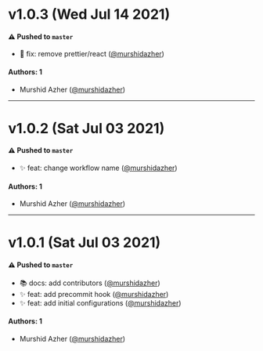 # v1.0.3 (Wed Jul 14 2021)

#### ⚠️ Pushed to `master`

- :bug: fix: remove prettier/react ([@murshidazher](https://github.com/murshidazher))

#### Authors: 1

- Murshid Azher ([@murshidazher](https://github.com/murshidazher))

---

# v1.0.2 (Sat Jul 03 2021)

#### ⚠️ Pushed to `master`

- :sparkles: feat: change workflow name ([@murshidazher](https://github.com/murshidazher))

#### Authors: 1

- Murshid Azher ([@murshidazher](https://github.com/murshidazher))

---

# v1.0.1 (Sat Jul 03 2021)

#### ⚠️ Pushed to `master`

- :books: docs: add contributors ([@murshidazher](https://github.com/murshidazher))
- :sparkles: feat: add precommit hook ([@murshidazher](https://github.com/murshidazher))
- :sparkles: feat: add initial configurations ([@murshidazher](https://github.com/murshidazher))

#### Authors: 1

- Murshid Azher ([@murshidazher](https://github.com/murshidazher))
